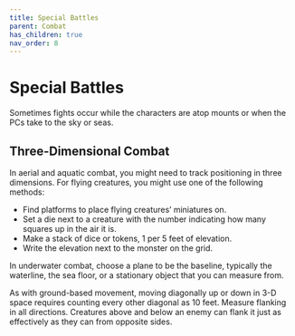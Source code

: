 ```yaml
---
title: Special Battles
parent: Combat
has_children: true
nav_order: 8
---
```


# Special Battles
Sometimes fights occur while the characters are atop mounts or when the PCs take to the sky or seas.

## Three-Dimensional Combat
In aerial and aquatic combat, you might need to track positioning in three dimensions. For flying creatures, you might use one of the following methods:
* Find platforms to place flying creatures’ miniatures on.
* Set a die next to a creature with the number indicating how many squares up in the air it is.
* Make a stack of dice or tokens, 1 per 5 feet of elevation.
* Write the elevation next to the monster on the grid.

In underwater combat, choose a plane to be the baseline, typically the waterline, the sea floor, or a stationary object that you can measure from.

As with ground-based movement, moving diagonally up or down in 3-D space requires counting every other diagonal as 10 feet. Measure flanking in all directions. Creatures above and below an enemy can flank it just as effectively as they can from opposite sides.
